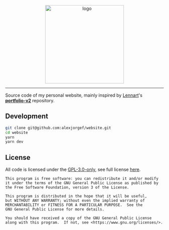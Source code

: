 <div align="center">
  <a href="https://alexjorgef.com/"><img src="https://gateway.pinata.cloud/ipfs/QmUQFG2KcNY6s7h1CaTM79pz5VKzzF23397MzMwvLWZnZB" alt="logo" width="250" /></a>
</div>

---

Source code of my personal website, mainly inspired by [Lennart](https://github.com/LekoArts)'s [**portfolio-v2**](https://github.com/LekoArts/portfolio-v2) repository.

## Development

```bash
git clone git@github.com:alexjorgef/website.git
cd website
yarn
yarn dev
```

## License

All code is licensed under the [GPL-3.0-only](https://spdx.org/licenses/GPL-3.0-only.html), see full license [here](LICENSE).

```
This program is free software: you can redistribute it and/or modify
it under the terms of the GNU General Public License as published by
the Free Software Foundation, version 3 of the License.

This program is distributed in the hope that it will be useful,
but WITHOUT ANY WARRANTY; without even the implied warranty of
MERCHANTABILITY or FITNESS FOR A PARTICULAR PURPOSE.  See the
GNU General Public License for more details.

You should have received a copy of the GNU General Public License
along with this program.  If not, see <https://www.gnu.org/licenses/>.
```
